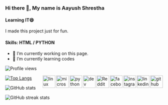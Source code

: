 ### Hi there 👋, My name is Aayush Shrestha
#### Learning IT😄
I made this project just for fun.

#### Skills: HTML / PYTHON

- 🔭 I’m currently working on this page. 
- 🌱 I’m currently learning codes 

![Profile views](https://gpvc.arturio.dev/AayuStha)  

[<img align="right" src='https://cdn.jsdelivr.net/npm/simple-icons@3.0.1/icons/github.svg' alt='github' height='40'>](https://github.com/AayuStha)  [<img align="right" src='https://cdn.jsdelivr.net/npm/simple-icons@3.0.1/icons/linkedin.svg' alt='linkedin' height='40'>](https://www.linkedin.com/in/ayz-sth/)  [<img align="right" src='https://cdn.jsdelivr.net/npm/simple-icons@3.0.1/icons/instagram.svg' alt='instagram' height='40'>](https://www.instagram.com/s_aayu21/) [<img align="right" src='https://cdn.jsdelivr.net/npm/simple-icons@3.0.1/icons/facebook.svg' alt='facebook' height='40'>](https://www.facebook.com/sakshi.maharjan.7)  [<img align="right" src='https://cdn.jsdelivr.net/npm/simple-icons@3.0.1/icons/reddit.svg' alt='Reddit' height='40'>](https://www.reddit.com/user/ayz-sth)  [<img align="right" src='https://cdn.jsdelivr.net/npm/simple-icons@3.0.1/icons/dev-dot-to.svg' alt='dev' height='40'>](https://dev.to/aayustha)  [<img align="right" src='https://cdn.jsdelivr.net/npm/simple-icons@3.0.1/icons/python.svg' alt='python' height='40'>](https://www.python.org/)  [<img align="right" src='https://cdn.jsdelivr.net/npm/simple-icons@3.0.1/icons/microsoftexcel.svg' alt='microsoftexcel' height='40'>](https://en.wikipedia.org/wiki/Microsoft_Excel)  [<img align="right" src='https://cdn.jsdelivr.net/npm/simple-icons@3.0.1/icons/linux.svg' alt='linux' height='40'>](https://www.linux.org/)  


[![Top Langs](https://github-readme-stats.vercel.app/api/top-langs/?username=AayuStha)](https://github.com/anuraghazra/github-readme-stats)

![GitHub stats](https://github-readme-stats.vercel.app/api?username=AayuStha&show_icons=true)  

![GitHub streak stats](https://github-readme-streak-stats.herokuapp.com/?user=AayuStha)  

